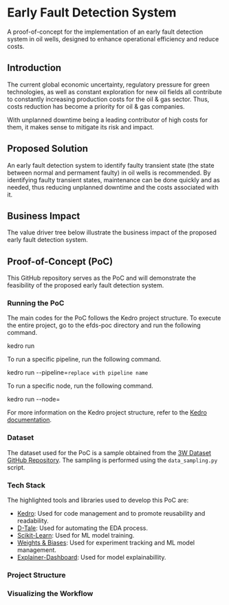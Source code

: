 # Early Fault Detection System
A proof-of-concept for the implementation of an early fault detection system in oil wells, designed to enhance operational efficiency and reduce costs.

## Introduction
The current global economic uncertainty, regulatory pressure for green technologies, as well as constant exploration for new oil fields all contribute to constantly increasing production costs for the oil & gas sector. Thus, costs reduction has become a priority for oil & gas companies. 

With unplanned downtime being a leading contributor of high costs for them, it makes sense to mitigate its risk and impact.

## Proposed Solution
An early fault detection system to identify faulty transient state (the state between normal and permament faulty) in oil wells is recommended. By identifying faulty transient states, maintenance can be done quickly and as needed, thus reducing unplanned downtime and the costs associated with it.

## Business Impact
The value driver tree below illustrate the business impact of the proposed early fault detection system.

## Proof-of-Concept (PoC)
This GitHub repository serves as the PoC and will demonstrate the feasibility of the proposed early fault detection system.

### Running the PoC
The main codes for the PoC follows the Kedro project structure. To execute the entire project, go to the efds-poc directory and run the following command.

  kedro run

To run a specific pipeline, run the following command.

  kedro run --pipeline=`replace with pipeline name`

To run a specific node, run the following command.

  kedro run --node=<replace with node name>

For more information on the Kedro project structure, refer to the [Kedro documentation](https://docs.kedro.org/en/stable/).

### Dataset
The dataset used for the PoC is a sample obtained from the [3W Dataset GitHub Repository](https://github.com/ricardovvargas/3w_dataset). The sampling is performed using the `data_sampling.py` script.

### Tech Stack
The highlighted tools and libraries used to develop this PoC are:
- [Kedro](https://docs.kedro.org/en/stable/): Used for code management and to promote reusability and readability.
- [D-Tale](https://pypi.org/project/dtale/): Used for automating the EDA process.
- [Scikit-Learn](https://scikit-learn.org/stable/): Used for ML model training.
- [Weights & Biases](https://docs.wandb.ai/): Used for experiment tracking and ML model management.
- [Explainer-Dashboard](https://explainerdashboard.readthedocs.io/en/latest/): Used for model explainabillity.

### Project Structure

### Visualizing the Workflow
